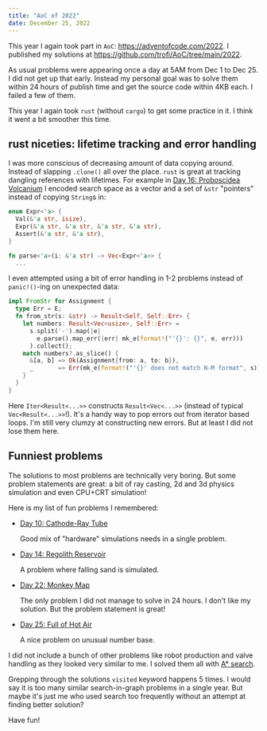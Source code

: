 ```yaml
---
title: "AoC of 2022"
date: December 25, 2022
---
```


This year I again took part in `AoC`: <https://adventofcode.com/2022>.
I published my solutions at <https://github.com/trofi/AoC/tree/main/2022>.

As usual problems were appearing once a day at 5AM from Dec 1 to Dec 25.
I did not get up that early. Instead my personal goal was to solve them
within 24 hours of publish time and get the source code within 4KB each.
I failed a few of them.

This year I again took `rust` (without `cargo`) to get some practice in
it. I think it went a bit smoother this time.

## rust niceties: lifetime tracking and error handling

I was more conscious of decreasing amount of data copying around.
Instead of slapping `.clone()` all over the place. `rust` is great at
tracking dangling references with lifetimes. For example in
[Day 16: Proboscidea Volcanium](https://adventofcode.com/2022/day/16)
I encoded search space as a vector and a set of `&str` "pointers"
instead of copying `String`s in:

```rust
enum Expr<'a> {
  Val(&'a str, isize),
  Expr(&'a str, &'a str, &'a str, &'a str),
  Assert(&'a str, &'a str),
}

fn parse<'a>(i: &'a str) -> Vec<Expr<'a>> {
  ...
```

I even attempted using a bit of error handling in
1-2 problems instead of `panic!()`-ing on unexpected data:

```rust
impl FromStr for Assignment {
  type Err = E;
  fn from_str(s: &str) -> Result<Self, Self::Err> {
    let numbers: Result<Vec<usize>, Self::Err> =
      s.split('-').map(|e|
        e.parse().map_err(|err| mk_e(format!("'{}': {}", e, err)))
      ).collect();
    match numbers?.as_slice() {
      &[a, b] => Ok(Assignment{from: a, to: b}),
      _       => Err(mk_e(format!("'{}' does not match N-M format", s)))
    }
  }
}
```

Here `Iter<Result<...>>` constructs `Result<Vec<...>>` (instead of
typical `Vec<Result<...>>`!). It's a handy way to pop errors out from
iterator based loops. I'm still very clumzy at constructing new errors.
But at least I did not lose them here.

## Funniest problems

The solutions to most problems are technically very boring. But some
problem statements are great: a bit of ray casting, 2d and 3d physics
simulation and even CPU+CRT simulation!

Here is my list of fun problems I remembered:

- [Day 10: Cathode-Ray Tube](https://adventofcode.com/2022/day/10)

  Good mix of "hardware" simulations needs in a single problem.

- [Day 14: Regolith Reservoir](https://adventofcode.com/2022/day/14)

  A problem where falling sand is simulated.

- [Day 22: Monkey Map](https://adventofcode.com/2022/day/22)

  The only problem I did not manage to solve in 24 hours. I don't like
  my solution. But the problem statement is great!

- [Day 25: Full of Hot Air](https://adventofcode.com/2022/day/25)

  A nice problem on unusual number base.

I did not include a bunch of other problems like robot
production and valve handling as they looked very similar to me. I
solved them all with [A* search](https://en.wikipedia.org/wiki/A*_search_algorithm).

Grepping through the solutions `visited` keyword happens 5 times.
I would say it is too many similar search-in-graph problems in a single
year. But maybe it's just me who used search too frequently without an
attempt at finding better solution?

Have fun!
